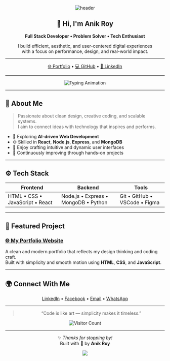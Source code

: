 <!-- 🌐 HEADER -->
<p align="center">
  <img src="https://capsule-render.vercel.app/api?type=waving&color=0:0A192F,100:112240&height=180&section=header&text=Anik%20Roy&fontAlign=50&fontAlignY=35&fontColor=ffffff&fontSize=40" alt="header"/>
</p>

<div align="center">

## 👋 Hi, I'm **Anik Roy**
**Full Stack Developer • Problem Solver • Tech Enthusiast**

I build efficient, aesthetic, and user-centered digital experiences  
with a focus on performance, design, and real-world impact.

---

[🌐 Portfolio](https://ethesonx082531.github.io/MyPortFolio/) • [💻 GitHub](https://github.com/FtZ0de0hZirwfmj1w) • [🔗 LinkedIn](https://linkedin.com/in/yourprofile)

---

![Typing Animation](https://readme-typing-svg.herokuapp.com?font=Fira+Code&weight=500&duration=3800&pause=1200&color=00B8D9&center=true&vCenter=true&width=600&lines=Building+Modern+and+Meaningful+Web+Experiences;MERN+Stack+Developer;Always+Learning+and+Creating)

</div>

---

## 🧭 About Me

> Passionate about clean design, creative coding, and scalable systems.  
> I aim to connect ideas with technology that inspires and performs.

- 🔭 Exploring **AI-driven Web Development**
- ⚙️ Skilled in **React**, **Node.js**, **Express**, and **MongoDB**
- 🎨 Enjoy crafting intuitive and dynamic user interfaces
- 🌱 Continuously improving through hands-on projects

---

## ⚙️ Tech Stack

<div align="center">

| Frontend | Backend | Tools |
|-----------|----------|-------|
| HTML • CSS • JavaScript • React | Node.js • Express • MongoDB • Python | Git • GitHub • VSCode • Figma |

</div>

---

## 🚀 Featured Project

### [🌐 My Portfolio Website](https://ethesonx082531.github.io/MyPortFolio/)
A clean and modern portfolio that reflects my design thinking and coding craft.  
Built with simplicity and smooth motion using **HTML**, **CSS**, and **JavaScript**.

---

## 🌍 Connect With Me

<div align="center">

[LinkedIn](https://linkedin.com/in/yourprofile) • [Facebook](https://facebook.com/) • [Email](mailto:your.email@example.com) • [WhatsApp](https://wa.me/01777973215)

</div>

---

<div align="center">

> “Code is like art — simplicity makes it timeless.”

![Visitor Count](https://komarev.com/ghpvc/?username=FtZ0de0hZirwfmj1w&color=00B8D9&style=flat-square)

---

✨ *Thanks for stopping by!*  
Built with 💙 by **Anik Roy**

<p align="center">
  <img src="https://capsule-render.vercel.app/api?type=waving&color=0:112240,100:0A192F&height=100&section=footer"/>
</p>

</div>
